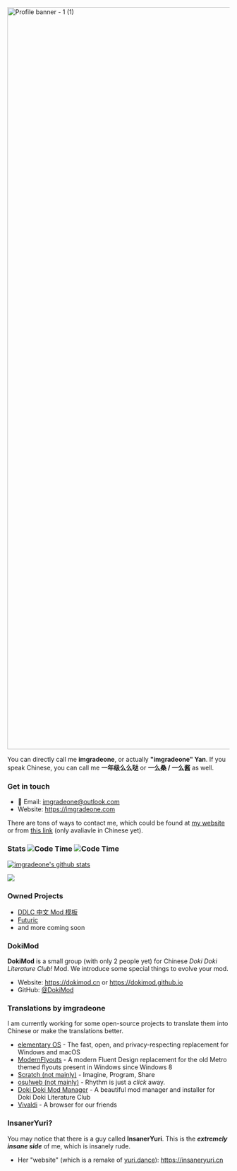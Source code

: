 <img width="1680" alt="Profile banner - 1 (1)" src="https://user-images.githubusercontent.com/30969327/121777682-f12a2900-cbc5-11eb-9df5-f10ee1b14ffe.png">

You can directly call me **imgradeone**, or actually **"imgradeone" Yan**. If you speak Chinese, you can call me **一年级么么哒** or **一么桑 / 一么酱** as well.

### Get in touch

- 📧 Email: imgradeone@outlook.com
- Website: https://imgradeone.com

There are tons of ways to contact me, which could be found at [my website](https://imgradeone.com) or from [this link](https://blog.imgradeone.xyz/post/about) (only avaliavle in Chinese yet).

### Stats ![Code Time](https://img.shields.io/endpoint?style=flat-square&url=https://codetime-api.datreks.com/badge/772?logoColor=white%26project=%26recentMS=0%26showProject=false) ![Code Time](https://img.shields.io/endpoint?style=flat&url=https://codetime-api.datreks.com/badge/772?logoColor=white%26project=LetHerFall%26recentMS=604800000%26showProject=true)

[![imgradeone's github stats](https://github-readme-stats.vercel.app/api?username=imgradeone&title_color=fa4694&count_private=true&theme=jolly)](https://github.com/anuraghazra/github-readme-stats)

![](https://wakatime.com/share/@imgradeone/3ba7e5fa-bbb9-4fa7-ad08-064824eabfd3.svg)

### Owned Projects
- [DDLC 中文 Mod 模板](https://github.com/imgradeone/DDLCModTemplate-Chinese)
- [Futuric](https://github.com/imgradeone/futuric)
- and more coming soon

### DokiMod

**DokiMod** is a small group (with only 2 people yet) for Chinese *Doki Doki Literature Club!* Mod. We introduce some special things to evolve your mod.

- Website: https://dokimod.cn or https://dokimod.github.io
- GitHub: [@DokiMod](https://github.com/DokiMod)

### Translations by imgradeone
I am currently working for some open-source projects to translate them into Chinese or make the translations better.

- [elementary OS](https://elementary.io) - The fast, open, and privacy-respecting replacement for Windows and macOS
- [ModernFlyouts](https://github.com/ShankarBUS/ModernFlyouts) - A modern Fluent Design replacement for the old Metro themed flyouts present in Windows since Windows 8
- [Scratch (not mainly)](https://scratch.mit.edu) - Imagine, Program, Share
- [osu!web (not mainly)](https://osu.ppy.sh) - Rhythm is just a *click* away.
- [Doki Doki Mod Manager](https://doki.space) - A beautiful mod manager and installer for Doki Doki Literature Club
- [Vivaldi](https://vivaldi.com) - A browser for our friends

### InsanerYuri?
You may notice that there is a guy called **InsanerYuri**. This is the ***extremely insane side*** of me, which is insanely rude.

- Her "website" (which is a remake of [yuri.dance](https://yuri.dance)): https://insaneryuri.cn

<!--
**imgradeone/imgradeone** is a ✨ _special_ ✨ repository because its `README.md` (this file) appears on your GitHub profile.

Here are some ideas to get you started:

- 🔭 I’m currently working on ...
- 🌱 I’m currently learning ...
- 👯 I’m looking to collaborate on ...
- 🤔 I’m looking for help with ...
- 💬 Ask me about ...
- 📫 How to reach me: ...
- 😄 Pronouns: ...
- ⚡ Fun fact: ...
-->
